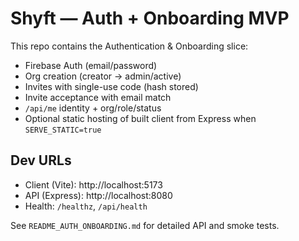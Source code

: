 # Shyft — Auth + Onboarding MVP

This repo contains the Authentication & Onboarding slice:
- Firebase Auth (email/password)
- Org creation (creator -> admin/active)
- Invites with single-use code (hash stored)
- Invite acceptance with email match
- `/api/me` identity + org/role/status
- Optional static hosting of built client from Express when `SERVE_STATIC=true`

## Dev URLs
- Client (Vite): http://localhost:5173
- API (Express): http://localhost:8080
- Health: `/healthz`, `/api/health`

See `README_AUTH_ONBOARDING.md` for detailed API and smoke tests.
